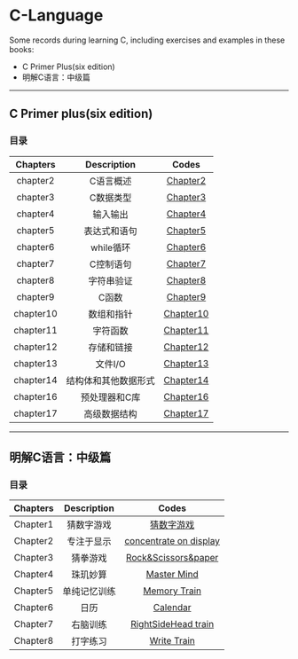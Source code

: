 # C-Language
Some records during learning C, including exercises and examples in these books:
* C Primer Plus(six edition)
* 明解C语言：中级篇
----

## C Primer plus(six edition)
### 目录
| Chapters | Description |  Codes  |
|:--------:|:-----------:|:-------:|
| chapter2 |  C语言概述  | [Chapter2](./C_primer_plus/Chapter2) |
| chapter3 | C数据类型  |  [Chapter3](./C_primer_plus/Chapter3) |
| chapter4 | 输入输出   |  [Chapter4](./C_primer_plus/Chapter4) |
| chapter5 | 表达式和语句|  [Chapter5](./C_primer_plus/Chapter5) |
| chapter6 | while循环  |  [Chapter6](./C_primer_plus/Chapter6) |
| chapter7 | C控制语句  |  [Chapter7](./C_primer_plus/Chapter7) |
| chapter8 | 字符串验证 |  [Chapter8](./C_primer_plus/Chapter8) |
| chapter9 |  C函数     |  [Chapter9](./C_primer_plus/Chapter9) |
| chapter10|  数组和指针|  [Chapter10](./C_primer_plus/Chapter10) |
| chapter11| 字符函数   |  [Chapter11](./C_primer_plus/Chapter11) |
| chapter12| 存储和链接 |  [Chapter12](./C_primer_plus/Chapter12) |
| chapter13|  文件I/O   |  [Chapter13](./C_primer_plus/Chapter13) |
| chapter14| 结构体和其他数据形式| [Chapter14](./C_primer_plus/Chapter14)|
| chapter16| 预处理器和C库| [Chapter16](./C_primer_plus/Chapter16)|
| chapter17| 高级数据结构 | [Chapter17](./C_primer_plus/Chapter17)|

----
## 明解C语言：中级篇
### 目录
| Chapters | Description  |  Codes  |
|:--------:|:------------:|:-------:|
| Chapter1 | 猜数字游戏    | [猜数字游戏](./明解C语言/Chapter1)  |
| Chapter2 | 专注于显示    | [concentrate on display](./明解C语言/Chapter2)|
| Chapter3 | 猜拳游戏      | [Rock&Scissors&paper](./明解C语言/Chapter3)|
| Chapter4 | 珠玑妙算      | [Master Mind](./明解C语言/Chapter4)|
| Chapter5 | 单纯记忆训练  | [Memory Train](./明解C语言/Chapter5)|
| Chapter6 |     日历     |  [Calendar](./明解C语言/Chapter6)|
| Chapter7 |   右脑训练    |  [RightSideHead train](./明解C语言/Chapter7)|
| Chapter8 |   打字练习   |  [Write Train](./明解C语言/Chapter8)|